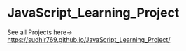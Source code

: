 # JavaScript_Learning_Project

See all Projects here-> https://sudhir769.github.io/JavaScript_Learning_Project/
